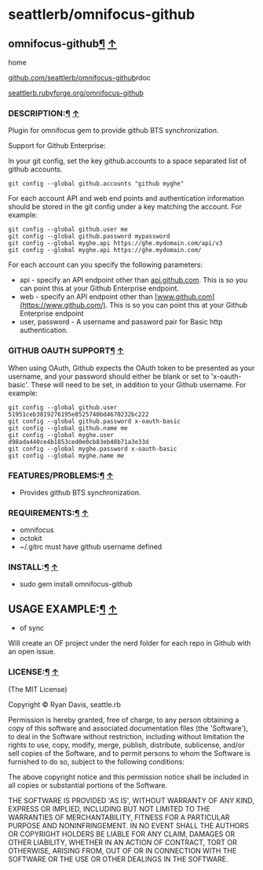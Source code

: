 # seattlerb/omnifocus-github

## omnifocus-github[¶](seattlerb-omnifocus-github.md#label-omnifocus-github) [↑](seattlerb-omnifocus-github.md#top) <a id="user-content-label-omnifocus-github"></a>

home

[github.com/seattlerb/omnifocus-github]()rdoc

[seattlerb.rubyforge.org/omnifocus-github](http://seattlerb.rubyforge.org/omnifocus-github)

### DESCRIPTION:[¶](seattlerb-omnifocus-github.md#label-DESCRIPTION-3A) [↑](seattlerb-omnifocus-github.md#top) <a id="user-content-label-description-3a"></a>

Plugin for omnifocus gem to provide github BTS synchronization.

Support for Github Enterprise:

In your git config, set the key github.accounts to a space separated list of github accounts.

```text
git config --global github.accounts "github myghe"
```

For each account API and web end points and authentication information should be stored in the git config under a key matching the account. For example:

```text
git config --global github.user me
git config --global github.password mypassword
git config --global myghe.api https://ghe.mydomain.com/api/v3
git config --global myghe.api https://ghe.mydomain.com/
```

For each account can you specify the following parameters:

* api - specify an API endpoint other than [api.github.com](https://api.github.com/). This is so you can point this at your Github Enterprise endpoint.
* web - specify an API endpoint other than [www.github.com](https://www.github.com/). This is so you can point this at your Github Enterprise endpoint
* user, password - A username and password pair for Basic http authentication.

### GITHUB OAUTH SUPPORT[¶](seattlerb-omnifocus-github.md#label-GITHUB+OAUTH+SUPPORT) [↑](seattlerb-omnifocus-github.md#top) <a id="user-content-label-github+oauth+support"></a>

When using OAuth, Github expects the OAuth token to be presented as your username, and your password should either be blank or set to 'x-oauth-basic'. These will need to be set, in addition to your Github username. For example:

```text
git config --global github.user 51951ceb3819276195e8525740bd4670232bc222
git config --global github.password x-oauth-basic
git config --global github.name me
git config --global myghe.user d98ada440ce4b1853ced0e0cb83eb48b71a3e33d
git config --global myghe.password x-oauth-basic
git config --global myghe.name me
```

### FEATURES/PROBLEMS:[¶](seattlerb-omnifocus-github.md#label-FEATURES-2FPROBLEMS-3A) [↑](seattlerb-omnifocus-github.md#top) <a id="user-content-label-features-2fproblems-3a"></a>

* Provides github BTS synchronization.

### REQUIREMENTS:[¶](seattlerb-omnifocus-github.md#label-REQUIREMENTS-3A) [↑](seattlerb-omnifocus-github.md#top) <a id="user-content-label-requirements-3a"></a>

* omnifocus
* octokit
* ~/.gitrc must have github username defined

### INSTALL:[¶](seattlerb-omnifocus-github.md#label-INSTALL-3A) [↑](seattlerb-omnifocus-github.md#top) <a id="user-content-label-install-3a"></a>

* sudo gem install omnifocus-github

## USAGE EXAMPLE:[¶](seattlerb-omnifocus-github.md#label-USAGE+EXAMPLE-3A) [↑](seattlerb-omnifocus-github.md#top) <a id="user-content-label-usage+example-3a"></a>

* of sync

Will create an OF project under the nerd folder for each repo in Github with an open issue.

### LICENSE:[¶](seattlerb-omnifocus-github.md#label-LICENSE-3A) [↑](seattlerb-omnifocus-github.md#top) <a id="user-content-label-license-3a"></a>

\(The MIT License\)

Copyright © Ryan Davis, seattle.rb

Permission is hereby granted, free of charge, to any person obtaining a copy of this software and associated documentation files \(the 'Software'\), to deal in the Software without restriction, including without limitation the rights to use, copy, modify, merge, publish, distribute, sublicense, and/or sell copies of the Software, and to permit persons to whom the Software is furnished to do so, subject to the following conditions:

The above copyright notice and this permission notice shall be included in all copies or substantial portions of the Software.

THE SOFTWARE IS PROVIDED 'AS IS', WITHOUT WARRANTY OF ANY KIND, EXPRESS OR IMPLIED, INCLUDING BUT NOT LIMITED TO THE WARRANTIES OF MERCHANTABILITY, FITNESS FOR A PARTICULAR PURPOSE AND NONINFRINGEMENT. IN NO EVENT SHALL THE AUTHORS OR COPYRIGHT HOLDERS BE LIABLE FOR ANY CLAIM, DAMAGES OR OTHER LIABILITY, WHETHER IN AN ACTION OF CONTRACT, TORT OR OTHERWISE, ARISING FROM, OUT OF OR IN CONNECTION WITH THE SOFTWARE OR THE USE OR OTHER DEALINGS IN THE SOFTWARE.


